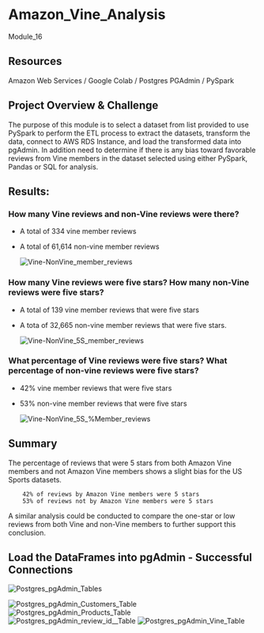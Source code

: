 # Amazon_Vine_Analysis
Module_16


## Resources
Amazon Web Services / Google Colab / Postgres PGAdmin / PySpark 


## Project Overview & Challenge
The purpose of this module is to select a dataset from list provided to use PySpark to perform the ETL process to extract the datasets, transform the data, connect to AWS RDS Instance, and load the transformed data into pgAdmin. In addition need to determine if there is any bias toward favorable reviews from Vine members in the dataset selected using either PySpark, Pandas or SQL for analysis.

## Results:

### How many Vine reviews and non-Vine reviews were there?
- A total of 334 vine member reviews
- A total of 61,614 non-vine member reviews

     ![Vine-NonVine_member_reviews](https://user-images.githubusercontent.com/80075982/125246087-2cdc0f80-e2a6-11eb-8226-ecf4676bb4e9.png)


### How many Vine reviews were five stars? How many non-Vine reviews were five stars?
- A total of 139 vine member reviews that were five stars
- A tota of 32,665 non-vine member reviews that were five stars.

     ![Vine-NonVine_5S_member_reviews](https://user-images.githubusercontent.com/80075982/125246081-2baae280-e2a6-11eb-8f3d-44d9f1663372.png)


### What percentage of Vine reviews were five stars? What percentage of non-vine reviews were five stars?
- 42% vine member reviews that were five stars
- 53% non-vine member reviews that were five stars

     ![Vine-NonVine_5S_%Member_reviews](https://user-images.githubusercontent.com/80075982/125246071-29e11f00-e2a6-11eb-9558-82defe2f718a.png)


## Summary

The percentage of reviews that were 5 stars from both Amazon Vine members and not Amazon Vine members shows a slight bias for the US Sports datasets. 

        42% of reviews by Amazon Vine members were 5 stars
        53% of reviews not by Amazon Vine members were 5 stars

A similar analysis could be conducted to compare the one-star or low reviews from both Vine and non-Vine members to further support this conclusion.

## Load the DataFrames into pgAdmin - Successful Connections
![Postgres_pgAdmin_Tables](https://user-images.githubusercontent.com/80075982/125423481-f83506ee-831d-4eb1-8665-b94640dc0f18.png)


![Postgres_pgAdmin_Customers_Table](https://user-images.githubusercontent.com/80075982/125423492-8e202f1e-eaad-4a89-bda8-e29f72f4bd67.png)
![Postgres_pgAdmin_Products_Table](https://user-images.githubusercontent.com/80075982/125423501-6962f29b-8e19-4f52-9899-eda5d1087886.png)
![Postgres_pgAdmin_review_id__Table](https://user-images.githubusercontent.com/80075982/125423509-498a3997-9747-44c5-b2f1-ce3bd3b233b8.png)
![Postgres_pgAdmin_Vine_Table](https://user-images.githubusercontent.com/80075982/125423521-ea1ae701-d698-40ca-923e-43704c6ba875.png)

